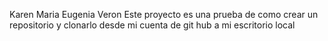 Karen Maria Eugenia Veron
Este proyecto es una prueba de como crear un repositorio y clonarlo desde mi cuenta de git hub a mi escritorio local
